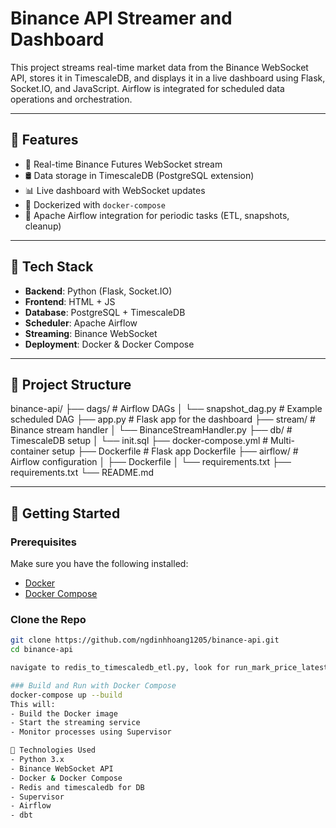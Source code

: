 # Binance API Streamer and Dashboard

This project streams real-time market data from the Binance WebSocket API, stores it in TimescaleDB, and displays it in a live dashboard using Flask, Socket.IO, and JavaScript. Airflow is integrated for scheduled data operations and orchestration.

---

## 🚀 Features

- 📡 Real-time Binance Futures WebSocket stream
- 🛢️ Data storage in TimescaleDB (PostgreSQL extension)
- 📊 Live dashboard with WebSocket updates
- 🐳 Dockerized with `docker-compose`
- 📅 Apache Airflow integration for periodic tasks (ETL, snapshots, cleanup)

---

## 🧱 Tech Stack

- **Backend**: Python (Flask, Socket.IO)
- **Frontend**: HTML + JS
- **Database**: PostgreSQL + TimescaleDB
- **Scheduler**: Apache Airflow
- **Streaming**: Binance WebSocket
- **Deployment**: Docker & Docker Compose

---

## 📁 Project Structure
binance-api/
├── dags/ # Airflow DAGs
│ └── snapshot_dag.py # Example scheduled DAG
├── app.py # Flask app for the dashboard
├── stream/ # Binance stream handler
│ └── BinanceStreamHandler.py
├── db/ # TimescaleDB setup
│ └── init.sql
├── docker-compose.yml # Multi-container setup
├── Dockerfile # Flask app Dockerfile
├── airflow/ # Airflow configuration
│ ├── Dockerfile
│ └── requirements.txt
├── requirements.txt
└── README.md

---

## 🚀 Getting Started

### Prerequisites

Make sure you have the following installed:

- [Docker](https://www.docker.com/)
- [Docker Compose](https://docs.docker.com/compose/)

### Clone the Repo

```bash
git clone https://github.com/ngdinhhoang1205/binance-api.git
cd binance-api

navigate to redis_to_timescaledb_etl.py, look for run_mark_price_latest_etl, the mounts=[], update the absolute paths source='D:\Projects\BinanceAPI\dbt_binance' and source='D:\Projects\BinanceAPI\dbt_binance/.dbt' to the one that matches your machine

### Build and Run with Docker Compose
docker-compose up --build
This will:
- Build the Docker image
- Start the streaming service
- Monitor processes using Supervisor

🧰 Technologies Used
- Python 3.x
- Binance WebSocket API
- Docker & Docker Compose
- Redis and timescaledb for DB
- Supervisor
- Airflow
- dbt
